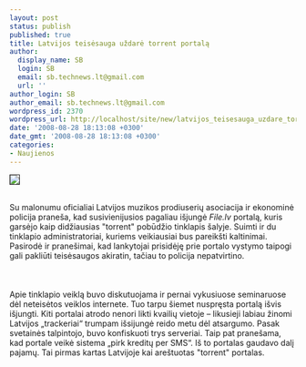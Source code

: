 ```yaml
---
layout: post
status: publish
published: true
title: Latvijos teisėsauga uždarė torrent portalą
author:
  display_name: SB
  login: SB
  email: sb.technews.lt@gmail.com
  url: ''
author_login: SB
author_email: sb.technews.lt@gmail.com
wordpress_id: 2370
wordpress_url: http://localhost/site/new/latvijos_teisesauga_uzdare_torrent_portala/
date: '2008-08-28 18:13:08 +0300'
date_gmt: '2008-08-28 18:13:08 +0300'
categories:
- Naujienos
---
```

<div class="imgright"><img src="http://tbn0.google.com/images?q=tbn:Z3OQ53MwKU-s6M:http://giusva95xtreme.files.wordpress.com/2008/03/utorrent.png" border="1"></div>
<p><br>Su malonumu oficialiai Latvijos muzikos prodiuserių asociacija ir ekonominė policija praneša, kad susivienijusios pagaliau išjungė <i>File.lv</i> portalą, kuris garsėjo kaip didžiausias &quot;torrent&quot; pobūdžio tinklapis šalyje. Suimti ir du tinklapio administratoriai, kuriems veikiausiai bus pareikšti kaltinimai. Pasirodė ir pranešimai, kad lankytojai prisidėję prie portalo vystymo taipogi gali pakliūti teisėsaugos akiratin, tačiau to policija nepatvirtino.<br />
<br><br />
<br>Apie tinklapio veiklą buvo diskutuojama ir pernai vykusiuose seminaruose dėl neteisėtos veiklos internete. Tuo tarpu šiemet nuspręsta portalą išvis išjungti. Kiti portalai atrodo nenori likti kvailių vietoje – likusieji labiau žinomi Latvijos „trackeriai“ trumpam išsijungė reido metu dėl atsargumo. Pasak svetainės talpintojo, buvo konfiskuoti trys serveriai. Taip pat pranešama, kad portale veikė sistema „pirk kreditų per SMS“. Iš to portalas gaudavo dalį pajamų. Tai pirmas kartas Latvijoje kai areštuotas &quot;torrent&quot; portalas.<br />
<br><br />
<br><br />
<br></p>
